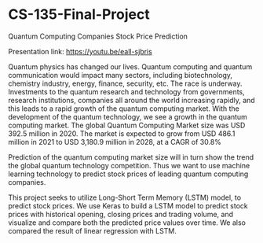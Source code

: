 # CS-135-Final-Project

Quantum Computing Companies Stock Price Prediction

Presentation link: https://youtu.be/eall-sjbris

Quantum physics has changed our lives. Quantum computing and quantum communication would impact many sectors, including biotechnology, chemistry industry, energy, finance, security, etc. The race is underway. Investments to the quantum research and technology from governments, research institutions, companies all around the world increasing rapidly, and this leads to a rapid growth of the quantum computing market. 
With the development of the quantum technology, we see a growth in the quantum computing market. The global Quantum Computing Market size was USD 392.5 million in 2020. The market is expected to grow from USD 486.1 million in 2021 to USD 3,180.9 million in 2028, at a
CAGR of 30.8% 


Prediction of the quantum computing market size will in turn show the trend the global quantum technology competition. Thus we want to use machine learning technology to predict stock prices of leading quantum computing companies. 


This project seeks to utilize Long-Short Term Memory (LSTM) model, to predict stock prices. We use Keras to build a LSTM model to predict stock prices with historical opening, closing prices and trading volume, and visualize and compare both the predicted price values over time. We also compared the result of linear regression with LSTM.



